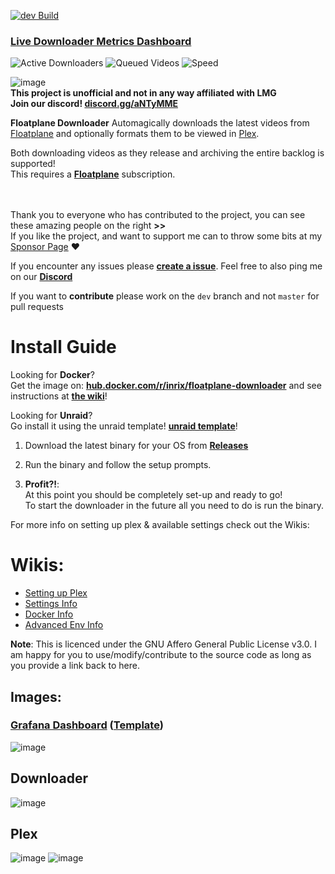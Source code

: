 ﻿[![dev Build](https://github.com/Inrixia/Floatplane-Downloader/actions/workflows/autoBuildDev.yml/badge.svg?branch=dev)](https://github.com/Inrixia/Floatplane-Downloader/actions/workflows/autoBuildDev.yml)<br>

### **[Live Downloader Metrics Dashboard](https://monitor.spookelton.net/public-dashboards/db0aec66747b4950b01b128916eb737e)**

![Active Downloaders](<https://img.shields.io/badge/dynamic/json?url=https%3A%2F%2Fprometheus.spookelton.net%2Fapi%2Fv1%2Fquery%3Fquery%3Dcount(instance)&query=data.result%5B0%5D.value%5B1%5D&label=Active%20Downloaders&color=rgb(115%2C%20191%2C%20105)>) ![Queued Videos](<https://img.shields.io/badge/dynamic/json?url=https%3A%2F%2Fprometheus.spookelton.net%2Fapi%2Fv1%2Fquery%3Fquery%3Dsum(queued)&query=data.result%5B0%5D.value%5B1%5D&label=Queued&color=rgb(255%2C%20152%2C%2048)>) ![Speed](<https://img.shields.io/badge/dynamic/json?url=https%3A%2F%2Ftinyurl.com%2Fy2xksyyu&query=data.result%5B0%5D.value%5B1%5D&suffix=%20mb%2Fs&label=Current%20Speed&color=rgb(242%2C%2073%2C%2092)>)

![image](https://user-images.githubusercontent.com/6373693/115112327-2b69b680-9fd9-11eb-8239-45b30219f705.png)<br>
**This project is unofficial and not in any way affiliated with LMG**<br>
**Join our discord! [discord.gg/aNTyMME](https://discord.gg/aNTyMME)**
<br>

**Floatplane Downloader** Automagically downloads the latest videos from [Floatplane](https://floatplane.com) and optionally formats them to be viewed in [Plex](https://www.plex.tv/).

Both downloading videos as they release and archiving the entire backlog is supported!<br>
This requires a **[Floatplane](http://floatplane.com)** subscription.<br>

<br><br>
Thank you to everyone who has contributed to the project, you can see these amazing people on the right **>>**<br>
If you like the project, and want to support me can to throw some bits at my [Sponsor Page](https://github.com/sponsors/Inrixia) ❤️
<br>

If you encounter any issues please **[create a issue](https://github.com/Inrixia/Floatplane-Downloader/issues/new)**. Feel free to also ping me on our **[Discord](https://discord.gg/aNTyMME)**
<br>

If you want to **contribute** please work on the `dev` branch and not `master` for pull requests

# Install Guide

Looking for **Docker**?<br>
Get the image on: **[hub.docker.com/r/inrix/floatplane-downloader](https://hub.docker.com/r/inrix/floatplane-downloader)** and see instructions at **[the wiki](https://github.com/Inrixia/Floatplane-Downloader/blob/master/wiki/docker.md)**!

Looking for **Unraid**?<br>
Go install it using the unraid template! [**unraid template**](https://unraid.net/community/apps?q=floatplane#r)!

1. Download the latest binary for your OS from **[Releases](https://github.com/Inrixia/Floatplane-PlexDownloader/releases)**<br>

2. Run the binary and follow the setup prompts.<br>

3. **Profit?!**:<br>
   At this point you should be completely set-up and ready to go!<br>
   To start the downloader in the future all you need to do is run the binary.
   <br>

For more info on setting up plex & available settings check out the Wikis:

# Wikis:

- [Setting up Plex](https://github.com/Inrixia/Floatplane-PlexDownloader/blob/master/wiki/plex.md)
- [Settings Info](https://github.com/Inrixia/Floatplane-Downloader/blob/master/wiki/settings.md)
- [Docker Info](https://github.com/Inrixia/Floatplane-Downloader/blob/master/wiki/docker.md)
- [Advanced Env Info](https://github.com/Inrixia/Floatplane-Downloader/blob/master/wiki/advenv.md)
  <br>

**Note**: This is licenced under the GNU Affero General Public License v3.0. I am happy for you to use/modify/contribute to the source code as long as you provide a link back to here.
<br>

## Images:

### **[Grafana Dashboard](https://monitor.spookelton.net/public-dashboards/db0aec66747b4950b01b128916eb737e) ([Template](https://github.com/Inrixia/Floatplane-Downloader/blob/dev/wiki/grafana.json))**

![image](https://github.com/Inrixia/Floatplane-Downloader/assets/6373693/825038d9-ecd4-437a-bd54-74476415c430)

## Downloader

![image](https://user-images.githubusercontent.com/6373693/115110440-8d252300-9fcf-11eb-92a0-a813fcfcc632.png)

## Plex

![image](https://user-images.githubusercontent.com/6373693/115112389-69ff7100-9fd9-11eb-92e2-b83c3241627b.png)
![image](https://user-images.githubusercontent.com/6373693/115112394-6e2b8e80-9fd9-11eb-9c3d-ecaa3f87eb16.png)
